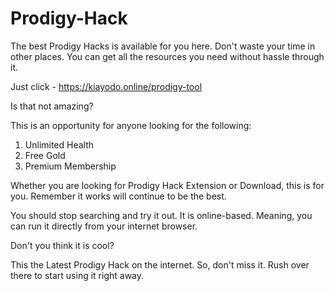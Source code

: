 # Prodigy-Hack
The best Prodigy Hacks is available for you here. Don't waste your time in other places. You can get all the resources you need without hassle through it.

Just click - https://kiayodo.online/prodigy-tool

Is that not amazing?

This is an opportunity for anyone looking for the following:

1. Unlimited Health
2. Free Gold
3. Premium Membership

Whether you are looking for Prodigy Hack Extension or Download, this is for you. Remember it works will continue to be the best.

You should stop searching and try it out. It is online-based. Meaning, you can run it directly from your internet browser.

Don't you think it is cool?

This the Latest Prodigy Hack on the internet. So, don't miss it. Rush over there to start using it right away.
